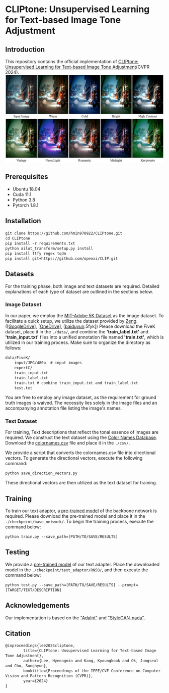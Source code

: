 # CLIPtone: Unsupervised Learning for Text-based Image Tone Adjustment

## Introduction
This repository contains the official implementation of [CLIPtone: Unsupervised Learning for Text-based Image Tone Adjustment](https://hmin970922.github.io/CLIPtone/)(CVPR 2024).
<img src="figures/teaser.png" width="1024px"/>

## Prerequisites
* Ubuntu 18.04
* Cuda 11.1
* Python 3.8
* Pytorch 1.8.1

## Installation
```
git clone https://github.com/hmin970922/CLIPtone.git
cd CLIPtone
pip install -r requirements.txt
python ailut_transform/setup.py install
pip install ftfy regex tqdm
pip install git+https://github.com/openai/CLIP.git
```

## Datasets
For the training phase, both image and text datasets are required.
Detailed explanations of each type of dataset are outlined in the sections below.

### Image Dataset
In our paper, we employ the [MIT-Adobe 5K Dataset](https://data.csail.mit.edu/graphics/fivek/) as the image dataset.
To facilitate a quick setup, we utilize the dataset provided by [Zeng](https://github.com/HuiZeng/Image-Adaptive-3DLUT). ([[GoogleDrive](https://drive.google.com/drive/folders/1Y1Rv3uGiJkP6CIrNTSKxPn1p-WFAc48a?usp=sharing)], [[OneDrive](https://connectpolyu-my.sharepoint.com/personal/16901447r_connect_polyu_hk/_layouts/15/onedrive.aspx?id=%2Fpersonal%2F16901447r%5Fconnect%5Fpolyu%5Fhk%2FDocuments%2Fimage%5Fadaptive%5Flut%2Fdata&ga=1)], [[baiduyun](https://pan.baidu.com/share/init?surl=CsQRFsEPZCSjkT3Z1X_B1w):5fyk])
Please download the FiveK dataset, place it in the `./data/`, and combine the **'train_label.txt'** and **'train_input.txt'** files into a unified annotation file named **'train.txt'**, which is utilized in our training process.
Make sure to organize the directory as follows:
```
data/FiveK/
    input/JPG/480p  # input images
    expertC/
    train_input.txt
    train_label.txt
    train.txt # combine train_input.txt and train_label.txt
    test.txt
```
You are free to employ any image dataset, as the requirement for ground truth images is waived.
The necessity lies solely in the image files and an accompanying annotation file listing the image's names.

### Text Dataset
For training, Text descriptions that reflect the tonal essence of images are required.
We construct the text dataset using the [Color Names Database](https://github.com/meodai/color-names).
Download the [colornames.csv](https://github.com/meodai/color-names/blob/master/src/colornames.csv) file and place it in the `./csv/`.

We provide a script that converts the colornames.csv file into directional vectors.
To generate the directional vectors, execute the following command:
```
python save_direction_vectors.py
```
These directional vectors are then utilized as the text dataset for training.

## Training
To train our text adaptor, a [pre-trained model](https://github.com/ImCharlesY/AdaInt/blob/main/pretrained/AiLUT-FiveK-sRGB.pth) of the backbone network is required.
Please download the pre-trained model and place it in the `./checkpoint/base_network/`.
To begin the training process, execute the command below:
```
python train.py --save_path=[PATH/TO/SAVE/RESULTS]
```

## Testing
We provide a [pre-trained model](https://drive.google.com/file/d/171NTXGgme8AmSJJyy1F4hEE3OnRBQuql/view?usp=sharing) of our text adapter.
Place the downloaded model in the `./checkpoint/text_adaptor/RN50/`, and then execute the command below:
```
python test.py --save_path=[PATH/TO/SAVE/RESULTS] --prompt=[TARGET/TEXT/DESCRIPTION]
```

## Acknowledgements
Our implementation is based on the ["AdaInt"](https://github.com/ImCharlesY/AdaInt) and ["StyleGAN-nada"](https://github.com/rinongal/StyleGAN-nada).

## Citation
```
@inproceedings{lee2024cliptone,
        title={CLIPtone: Unsupervised Learning for Text-based Image Tone Adjustment},
        author={Lee, Hyeongmin and Kang, Kyoungkook and Ok, Jungseul and Cho, Sunghyun},
        booktitle={Proceedings of the IEEE/CVF Conference on Computer Vision and Pattern Recognition (CVPR)},
        year={2024}
}
```
